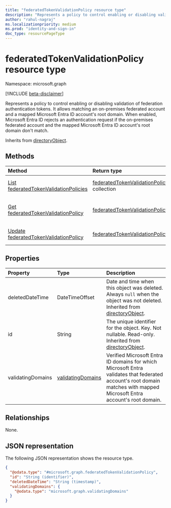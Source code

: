 ```yaml
---
title: "federatedTokenValidationPolicy resource type"
description: "Represents a policy to control enabling or disabling validation of federation authentication tokens, thereby matching an on-premises federated account and a mapped Microsoft Entra ID account's root domain."
author: "rahul-nagraj"
ms.localizationpriority: medium
ms.prod: "identity-and-sign-in"
doc_type: resourcePageType
---
```


# federatedTokenValidationPolicy resource type

Namespace: microsoft.graph

[!INCLUDE [beta-disclaimer](../../includes/beta-disclaimer.md)]

Represents a policy to control enabling or disabling validation of federation authentication tokens. It allows matching an on-premises federated account and a mapped Microsoft Entra ID account's root domain. When enabled, Microsoft Entra ID rejects an authentication request if the on-premises federated account and the mapped Microsoft Entra ID account's root domain don't match.

Inherits from [directoryObject](../resources/directoryobject.md).

## Methods

|Method|Return type|Description|
|:---|:---|:---|
|[List federatedTokenValidationPolicies](../api/policyroot-list-federatedtokenvalidationpolicy.md)|[federatedTokenValidationPolicy](../resources/federatedtokenvalidationpolicy.md) collection|Get a list of the [federatedTokenValidationPolicy](../resources/federatedtokenvalidationpolicy.md) objects and their properties.|
|[Get federatedTokenValidationPolicy](../api/federatedtokenvalidationpolicy-get.md)|[federatedTokenValidationPolicy](../resources/federatedtokenvalidationpolicy.md)|Read the properties and relationships of a [federatedTokenValidationPolicy](../resources/federatedtokenvalidationpolicy.md) object.|
|[Update federatedTokenValidationPolicy](../api/federatedtokenvalidationpolicy-update.md)|[federatedTokenValidationPolicy](../resources/federatedtokenvalidationpolicy.md)|Update the properties of a [federatedTokenValidationPolicy](../resources/federatedtokenvalidationpolicy.md) object.|

## Properties
|Property|Type|Description|
|:---|:---|:---|
|deletedDateTime|DateTimeOffset|Date and time when this object was deleted. Always `null` when the object was not deleted. Inherited from [directoryObject](../resources/directoryobject.md).|
|id|String|The unique identifier for the object. Key. Not nullable. Read-only. Inherited from [directoryObject](../resources/directoryobject.md).|
|validatingDomains|[validatingDomains](../resources/validatingdomains.md)|Verified Microsoft Entra ID domains for which Microsoft Entra validates that federated account's root domain matches with mapped Microsoft Entra account's root domain.|

## Relationships
None.

## JSON representation
The following JSON representation shows the resource type.
<!-- {
  "blockType": "resource",
  "keyProperty": "id",
  "@odata.type": "microsoft.graph.federatedTokenValidationPolicy",
  "baseType": "microsoft.graph.directoryObject",
  "openType": false
}
-->
``` json
{
  "@odata.type": "#microsoft.graph.federatedTokenValidationPolicy",
  "id": "String (identifier)",
  "deletedDateTime": "String (timestamp)",
  "validatingDomains": {
    "@odata.type": "microsoft.graph.validatingDomains"
  }
}
```
